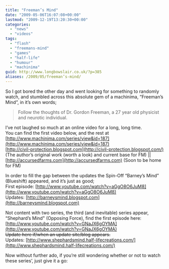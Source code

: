 ```yaml
---
title: "Freeman’s Mind"
date: "2009-05-06T16:07:08+00:00"
lastmod: "2009-12-19T13:20:30+00:00"
categories: 
  - "news"
  - "videos"
tags: 
  - "flash"
  - "freemans-mind"
  - "games"
  - "half-life"
  - "humour"
  - "machinima"
guid: http://www.longbowslair.co.uk/?p=385
aliases: /2009/05/freeman’s-mind/
---
```


So I got bored the other day and went looking for something to randomly watch, and stumbled across this absolute gem of a machinima, “Freeman’s Mind”, in it’s own words;

> Follow the thoughts of Dr. Gordon Freeman, a 27 year old physicist and neurotic individual.

I’ve not laughed so much at an online video for a long, long time.  
You can find the first video below, and the rest at [http://www.machinima.com/series/view&id=187](http://www.machinima.com/series/view&id=187)  
[http://civil-protection.blogspot.com](http://civil-protection.blogspot.com/) (The author’s original work (worth a look) and current base for FM) || [http://accursedfarms.com](http://accursedfarms.com) (Soon to be home for FM)

In order to fill the gap between the updates the Spin-Off “Barney’s Mind” (Blueshift) appeared, and it’s just as good;  
First episode: [http://www.youtube.com/watch?v=aGgO8O6JuM8](http://www.youtube.com/watch?v=aGgO8O6JuM8)  
Updates: [http://barneysmind.blogspot.com](http://barneysmind.blogspot.com)

Not content with two series, the third (and inevitable) series appear, “Shephard’s Mind" (Opposing Force), find the first episode here: [http://www.youtube.com/watch?v=GNaJX6gOYMA](http://www.youtube.com/watch?v=GNaJX6gOYMA)  
~~Update here if/when an update site/blog appears.~~  
Updates: [http://www.shephardsmind.half-lifecreations.com/](http://www.shephardsmind.half-lifecreations.com/)

Now without further ado, if you’re still wondering whether or not to watch these series’, just give it a go:
